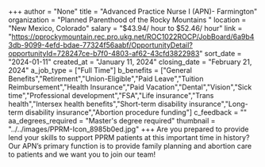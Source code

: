 +++
author = "None"
title = "Advanced Practice Nurse I (APN)- Farmington"
organization = "Planned Parenthood of the Rocky Mountains "
location = "New Mexico, Colorado"
salary = "$43.94/ hour to $52.46/ hour"
link = "https://pprockymountain.rec.pro.ukg.net/ROC1022ROCP/JobBoard/6a9b43db-9099-4efd-bdae-77324f56aabf/OpportunityDetail?opportunityId=728247ce-b7f0-4803-af62-43cfd3822983"
sort_date = "2024-01-11"
created_at = "January 11, 2024"
closing_date = "February 21, 2024"
a_job_type = ["Full Time"]
b_benefits = ["General Benefits","Retirement","Union-Eligible","Paid Leave","Tuition Reimbursement","Health Insurance","Paid Vacation","Dental","Vision","Sick time","Professional development","FSA","Life insurance","Trans health","Intersex health benefits","Short-term disability insurance","Long-term disability insurance","Abortion procedure funding"]
c_feedback = ""
aa_degrees_required = "Master's degree required"
thumbnail = "../../images/PPRM-Icon_8985b0ed.jpg"
+++
Are you prepared to provide lend your skills to support PPRM patients at this important time in history? Our APN’s primary function is to provide family planning and abortion care to patients and we want you to join our team!